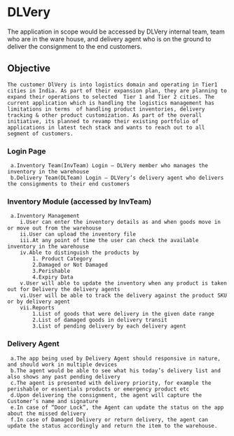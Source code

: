 # DLVery
  The application in scope would be accessed by DLVery internal team, team who are in the ware house, and delivery agent who is on the ground to deliver the consignment to the end customers. 
  
  ## Objective
    The customer DlVery is into logistics domain and operating in Tier1 cities in India. As part of their expansion plan, they are planning to expand their operations to selected  Tier 1 and Tier 2 cities. The current application which is handling the logistics management has limitations in terms  of handling product inventories, delivery tracking & other product customization. As part of the overall initiative, its planned to revamp their existing portfolio of applications in latest tech stack and wants to reach out to all segment of customers.
    
   ### Login Page
     a.Inventory Team(InvTeam) Login – DLVery member who manages the inventory in the warehouse
     b.Delivery Team(DLTeam) Login – DLVery’s delivery agent who delivers the consignments to their end customers

   ### Inventory Module (accessed by InvTeam)
     a.Inventory Management
        i.User can enter the inventory details as and when goods move in or move out from the warehouse
        ii.User can upload the inventory file
        iii.At any point of time the user can check the available inventory in the warehouse
        iv.Able to distinguish the products by
            1. Product Category
            2.Damaged or Not Damaged
            3.Perishable
            4.Expiry Data
        v.User will able to update the inventory when any product is taken out for Delivery the delivery agents
        vi.User will be able to track the delivery against the product SKU or by delivery agent
        vii.Reports
            1.List of goods that were delivery in the given date range
            2.List of damaged goods in delivery transit
            3.List of pending delivery by each delivery agent
   ### Delivery Agent
     a.The app being used by Delivery Agent should responsive in nature, and should work in multiple devices
     b.The agent would be able to see what his today’s delivery list and also shows any past pending delivery
     c.The agent is presented with delivery priority, for example the perishable or essentials products or emergency product etc
     d.Upon delivering the consignment, the agent will capture the Customer’s name and signature
     e.In case of “Door Lock”, the Agent can update the status on the app about the missed delivery
     f.In case of Damaged Delivery or return delivery, the agent can update the status accordingly and return the item to the warehouse.
